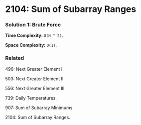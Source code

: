 # 2104: Sum of Subarray Ranges

### Solution 1: Brute Force
**Time Complexity:** `O(N ^ 2)`.

**Space Complexity:** `O(1)`.

### Related
496: Next Greater Element I.

503: Next Greater Element II.

556: Next Greater Element III.

739: Daily Temperatures.

907: Sum of Subarray Minimums.

2104: Sum of Subarray Ranges.